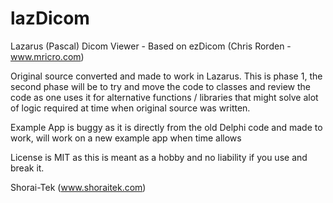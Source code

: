 # lazDicom
Lazarus (Pascal) Dicom Viewer - Based on ezDicom (Chris Rorden - www.mricro.com)

Original source converted and made to work in Lazarus. This is phase 1, the second phase will be to try and move the code to classes and review the code as one uses it for alternative functions / libraries that might solve alot of logic required at time when original source was written.

Example App is buggy as it is directly from the old Delphi code and made to work, will work on a new example app when time allows


License is MIT as this is meant as a hobby and no liability if you use and break it.


Shorai-Tek (www.shoraitek.com)